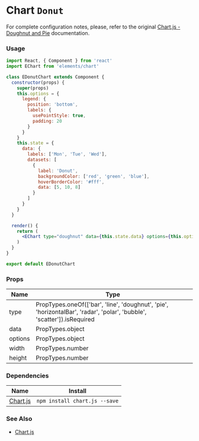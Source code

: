 # Chart `Donut`

For complete configuration notes, please, refer to the original [Chart.js - Doughnut and Pie](http://www.chartjs.org/docs/latest/charts/doughnut.html) documentation.

<!-- STORY -->

### Usage

```jsx
import React, { Component } from 'react'
import EChart from 'elements/chart'

class EDonutChart extends Component {
  constructor(props) {
    super(props)
    this.options = {
      legend: {
        position: 'bottom',
        labels: {
          usePointStyle: true,
          padding: 20
        }
      }
    }
    this.state = {
      data: {
        labels: ['Mon', 'Tue', 'Wed'],
        datasets: [
          {
            label: 'Donut',
            backgroundColor: ['red', 'green', 'blue'],
            hoverBorderColor: '#fff',
            data: [5, 10, 8]
          }
        ]
      }
    }
  }

  render() {
    return (
      <EChart type="doughnut" data={this.state.data} options={this.options} {...this.props}/>
    )
  }
}

export default EDonutChart
```

### Props

| Name    | Type                                                                                                                   |
|---------|------------------------------------------------------------------------------------------------------------------------|
| type    | PropTypes.oneOf(['bar', 'line', 'doughnut', 'pie', 'horizontalBar', 'radar', 'polar', 'bubble', 'scatter']).isRequired |
| data    | PropTypes.object                                                                                                       |
| options | PropTypes.object                                                                                                       |
| width   | PropTypes.number                                                                                                       |
| height  | PropTypes.number                                                                                                       |

### Dependencies

| Name        | Install    |
|-------------|---------|
| [Chart.js](http://www.chartjs.org/) | `npm install chart.js --save` |


### See Also
- [Chart.js](http://www.chartjs.org/)
